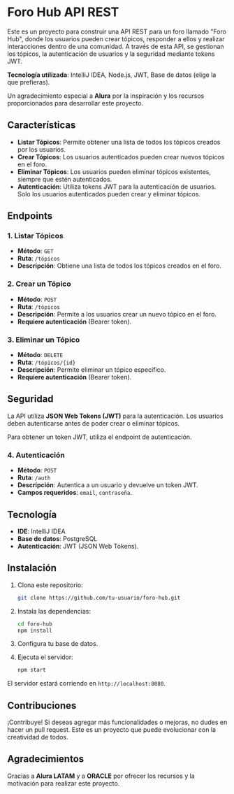 # Foro Hub API REST

Este es un proyecto para construir una API REST para un foro llamado "Foro Hub", donde los usuarios pueden crear tópicos, responder a ellos y realizar interacciones dentro de una comunidad. A través de esta API, se gestionan los tópicos, la autenticación de usuarios y la seguridad mediante tokens JWT.

**Tecnología utilizada**: IntelliJ IDEA, Node.js, JWT, Base de datos (elige la que prefieras).

Un agradecimiento especial a **Alura** por la inspiración y los recursos proporcionados para desarrollar este proyecto.

## Características

- **Listar Tópicos**: Permite obtener una lista de todos los tópicos creados por los usuarios.
- **Crear Tópicos**: Los usuarios autenticados pueden crear nuevos tópicos en el foro.
- **Eliminar Tópicos**: Los usuarios pueden eliminar tópicos existentes, siempre que estén autenticados.
- **Autenticación**: Utiliza tokens JWT para la autenticación de usuarios. Solo los usuarios autenticados pueden crear y eliminar tópicos.

## Endpoints

### 1. Listar Tópicos
- **Método**: `GET`
- **Ruta**: `/tópicos`
- **Descripción**: Obtiene una lista de todos los tópicos creados en el foro.

### 2. Crear un Tópico
- **Método**: `POST`
- **Ruta**: `/tópicos`
- **Descripción**: Permite a los usuarios crear un nuevo tópico en el foro.
- **Requiere autenticación** (Bearer token).

### 3. Eliminar un Tópico
- **Método**: `DELETE`
- **Ruta**: `/tópicos/{id}`
- **Descripción**: Permite eliminar un tópico específico.
- **Requiere autenticación** (Bearer token).

## Seguridad

La API utiliza **JSON Web Tokens (JWT)** para la autenticación. Los usuarios deben autenticarse antes de poder crear o eliminar tópicos. 

Para obtener un token JWT, utiliza el endpoint de autenticación.

### 4. Autenticación
- **Método**: `POST`
- **Ruta**: `/auth`
- **Descripción**: Autentica a un usuario y devuelve un token JWT.
- **Campos requeridos**: `email`, `contraseña`.

## Tecnología

- **IDE**: IntelliJ IDEA
- **Base de datos**: PostgreSQL
- **Autenticación**: JWT (JSON Web Tokens).

## Instalación

1. Clona este repositorio:
    ```bash
    git clone https://github.com/tu-usuario/foro-hub.git
    ```

2. Instala las dependencias:
    ```bash
    cd foro-hub
    npm install
    ```

3. Configura tu base de datos.

4. Ejecuta el servidor:
    ```bash
    npm start
    ```

El servidor estará corriendo en `http://localhost:8080`.

## Contribuciones

¡Contribuye! Si deseas agregar más funcionalidades o mejoras, no dudes en hacer un pull request. Este es un proyecto que puede evolucionar con la creatividad de todos.

## Agradecimientos

Gracias a **Alura LATAM** y a **ORACLE** por ofrecer los recursos y la motivación para realizar este proyecto.


